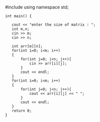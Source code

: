 #include<iostream>
    using namespace std;
    
    int main() {
    
       cout << "enter the size of matrix : ";
       int m,n;
       cin >> m;
       cin >> n;
    
       int arr[m][n];
       for(int i=0; i<m; i++)
       {
           for(int j=0; j<n; j++){
               cin >> arr[i][j];
           }
           cout << endl;
       }
       for(int i=0; i<m; i++)
       {
           for(int j=0; j<n; j++){
               cout << arr[i][j] << " ";
           }
           cout << endl;
       }
       return 0;
    }
